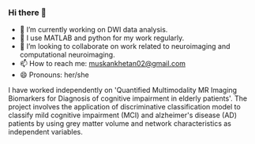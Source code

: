 ### Hi there 👋

- 🔭 I’m currently working on DWI data analysis.
- 💬 I use MATLAB and python for my work regularly.
- 👯 I’m looking to collaborate on work related to neuroimaging and computational neuroimaging.
- 📫 How to reach me: muskankhetan02@gmail.com
- 😄 Pronouns: her/she

I have worked independently on 'Quantified Multimodality MR Imaging Biomarkers for Diagnosis of cognitive impairment in elderly patients'. The project involves the application of discriminative classification model to classify mild cognitive impairment (MCI) and alzheimer's disease (AD) patients by using grey matter volume and network characteristics as independent variables.  


